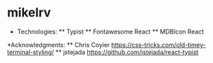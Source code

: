 # mikelrv
* Technologies: 
** Typist
** Fontawesome React
** MDBIcon React

*Acknowledgments:
** Chris Coyier https://css-tricks.com/old-timey-terminal-styling/
** jstejada https://github.com/jstejada/react-typist
